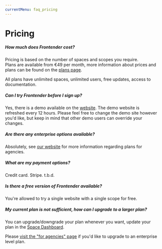 ```yaml
---
currentMenu: faq_pricing
---
```


# Pricing
##### How much does Frontender cost?
Pricing is based on the number of spaces and scopes you require.  
Plans are available from €49 per month, more information about prices and plans can be found on the <a href="https://getfrontender.com/pricing" target="&#95;blank" rel="nofollow">plans page</a>.

All plans have unlimited spaces, unlimited users, free updates, access to documentation.

##### Can I try Frontender before I sign up?
Yes, there is a demo available on the <a href="https://getfrontender.com" target="&#95;blank" rel="nofollow">website</a>. The demo website is refreshed every 12 hours. Please feel free to change the demo site however you'd like, but keep in mind that other demo users can override your changes.

##### Are there any enterprise options available?
Absolutely, see <a href="https://getfrontender.com/for-agencies" target="&#95;blank" rel="nofollow">our website</a> for more information regarding plans for agencies.

##### What are my payment options?
<!-- @TODO Verify -->
Credit card. Stripe. t.b.d.

##### Is there a free version of Frontender available?
<!-- @TODO Verify -->
You're allowed to try a single website with a single scope for free.

##### My current plan is not sufficient, how can I upgrade to a larger plan?
You can upgrade/downgrade your plan whenever you want, update your plan in the <a href="https://mygetfrontender.com" target="&#95;blank" rel="nofollow">Space Dashboard</a>.

Please <a href="https://getfrontender.com/for-agencies" target="&#95;blank" rel="nofollow">visit the "for agencies" page</a> if you'd like to upgrade to an enterprise level plan.
